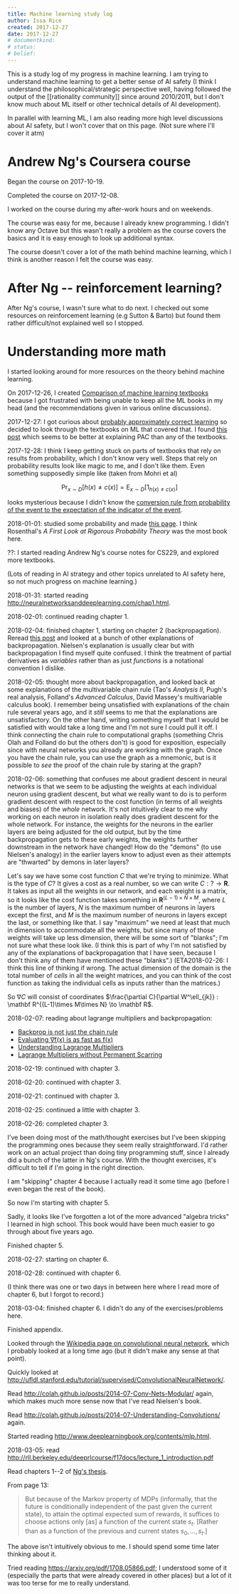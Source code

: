 ```yaml
---
title: Machine learning study log
author: Issa Rice
created: 2017-12-27
date: 2017-12-27
# documentkind:
# status:
# belief:
---
```


This is a study log of my progress in machine learning. I am trying to understand machine learning to get a better sense of AI safety (I think I understand the philosophical/strategic perspective well, having followed the output of the [[rationality community]] since around 2010/2011, but I don't know much about ML itself or other technical details of AI development).

In parallel with learning ML, I am also reading more high level discussions about AI safety, but I won't cover that on this page. (Not sure where I'll cover it atm)

# Andrew Ng's Coursera course

Began the course on 2017-10-19.

Completed the course on 2017-12-08.

I worked on the course during my after-work hours and on weekends.

The course was easy for me, because I already knew programming. I didn't know any Octave but this wasn't really a problem as the course covers the basics and it is easy enough to look up additional syntax.

The course doesn't cover a lot of the math behind machine learning, which I think is another reason I felt the course was easy.

# After Ng -- reinforcement learning?

After Ng's course, I wasn't sure what to do next. I checked out some resources on reinforcement learning (e.g Sutton & Barto) but found them rather difficult/not explained well so I stopped.

# Understanding more math

I started looking around for more resources on the theory behind machine learning.

On 2017-12-26, I created [Comparison of machine learning textbooks](https://machinelearning.subwiki.org/wiki/Comparison_of_machine_learning_textbooks) because I got frustrated with being unable to keep all the ML books in my head (and the recommendations given in various online discussions).

2017-12-27: I got curious about [probably approximately correct learning](https://en.wikipedia.org/wiki/Probably_approximately_correct_learning) so decided to look through the textbooks on ML that covered that. I found [this post](https://jeremykun.com/2014/01/02/probably-approximately-correct-a-formal-theory-of-learning/) which seems to be better at explaining PAC than any of the textbooks.

2017-12-28: I think I keep getting stuck on parts of textbooks that rely on results from probability, which I don't know very well. Steps that rely on probability results look like magic to me, and I don't like them. Even something supposedly simple like (taken from Mohri et al)

$$\Pr_{x\sim D} [h(x) \ne c(x)] = \mathrm{E}_{x\sim D} [1_{h(x) \ne c(x)}]$$

looks mysterious because I didn't know the [conversion rule from probability of the event to the expectation of the indicator of the event](https://www.statlect.com/fundamentals-of-probability/indicator-functions).

2018-01-01: studied some probability and made [this page](https://machinelearning.subwiki.org/wiki/Summary_table_of_probability_terms). I think Rosenthal's _A First Look at Rigorous Probability Theory_ was the most book here.

??: I started reading Andrew Ng's course notes for CS229, and explored more textbooks.

(Lots of reading in AI strategy and other topics unrelated to AI safety here, so not much progress on machine learning.)

2018-01-31: started reading <http://neuralnetworksanddeeplearning.com/chap1.html>.

2018-02-01: continued reading chapter 1.

2018-02-04: finished chapter 1, starting on chapter 2 (backpropagation). Reread [this post](http://colah.github.io/posts/2015-08-Backprop/) and looked at a bunch of other explanations of backpropagation. Nielsen's explanation is usually clear but with backpropagation I find myself quite confused. I think the treatment of partial derivatives as *variables* rather than as just *functions* is a notational convention I dislike.

2018-02-05: thought more about backpropagation, and looked back at some explanations of the multivariable chain rule (Tao's *Analysis II*, Pugh's real analysis, Folland's *Advanced Calculus*, David Massey's multivariable calculus book). I remember being unsatisfied with explanations of the chain rule several years ago, and it *still* seems to me that the explanations are unsatisfactory. On the other hand, writing something myself that I would be satisfied with would take a long time and I'm not sure I could pull it off. I think connecting the chain rule to computational graphs (something Chris Olah and Folland do but the others don't) is good for exposition, especially since with neural networks you already are working with the graph. Once you have the chain rule, you can use the graph as a mnemonic, but is it possible to *see* the proof of the chain rule by staring at the graph?

2018-02-06: something that confuses me about gradient descent in neural networks is that we seem to be adjusting the weights at each individual neuron using gradient descent, but what we really want to do is to perform gradient descent with respect to the cost function (in terms of all weights and biases) of the *whole* network. It's not intuitively clear to me why working on each neuron in isolation really does gradient descent for the whole network. For instance, the weights for the neurons in the earlier layers are being adjusted for the old output, but by the time backpropagation gets to these early weights, the weights further downstream in the network have changed! How do the "demons" (to use Nielsen's analogy) in the earlier layers know to adjust even as their attempts are "thwarted" by demons in later layers?

Let's say we have some cost function $C$ that we're trying to minimize. What is the type of $C$? It gives a cost as a real number, so we can write $C : ? \to \mathbf R$. It takes as input all the weights in our network, and each weight is a matrix, so it looks like the cost function takes something in $\mathbf R^{(L-1)\times N \times M}$, where $L$ is the number of layers, $N$ is the maximum number of neurons in layers except the first, and $M$ is the maximum number of neurons in layers except the last, or something like that. I say "maximum" we need at least that much in dimension to accommodate all the weights, but since many of those weights will take up less dimension, there will be some sort of "blanks"; I'm not sure what these look like. (I think this is part of why I'm not satisfied by any of the explanations of backpropagation that I have seen, because I don't think any of them have mentioned these "blanks".) (ETA2018-02-26: I think this line of thinking if wrong. The actual dimension of the domain is the total number of *cells* in all the weight matrices, and you can think of the cost function as taking the individual cells as inputs rather than the matrices.)

So $\nabla C$ will consist of coordinates $\frac{\partial C}{\partial W^\ell_{jk}} : \mathbf R^{(L-1)\times M\times N} \to \mathbf R$.

2018-02-07: reading about lagrange multipliers and backpropagation:

- [Backprop is not just the chain rule](https://timvieira.github.io/blog/post/2017/08/18/backprop-is-not-just-the-chain-rule/)
- [Evaluating ∇f(x) is as fast as f(x)](https://timvieira.github.io/blog/post/2016/09/25/evaluating-fx-is-as-fast-as-fx/)
- [Understanding Lagrange Multipliers](https://danstronger.wordpress.com/2015/08/08/lagrange-multipliers/)
- [Lagrange Multipliers without Permanent Scarring](https://people.eecs.berkeley.edu/~klein/papers/lagrange-multipliers.pdf)

2018-02-19: continued with chapter 3.

2018-02-20: continued with chapter 3.

2018-02-21: continued with chapter 3.

2018-02-25: continued a little with chapter 3.

2018-02-26: completed chapter 3.

I've been doing most of the math/thought exercises but I've been skipping the programming ones because they seem really straightforward. I'd rather work on an actual project than doing tiny programming stuff, since I already did a bunch of the latter in Ng's course. With the thought exercises, it's difficult to tell if I'm going in the right direction.

I am "skipping" chapter 4 because I actually read it some time ago (before I even began the rest of the book).

So now I'm starting with chapter 5.

Sadly, it looks like I've forgotten a lot of the more advanced "algebra tricks" I learned in high school. This book would have been much easier to go through about five years ago.

Finished chapter 5.

2018-02-27: starting on chapter 6.

2018-02-28: continued with chapter 6.

(I think there was one or two days in between here where I read more
of chapter 6, but I forgot to record.)

2018-03-04: finished chapter 6. I didn't do any of the exercises/problems here.

Finished appendix.

Looked through the [Wikipedia page on convolutional neural network](https://en.wikipedia.org/wiki/Convolutional_neural_network), which I probably looked at a long time ago (but it didn't make any sense at that point).

Quickly looked at <http://ufldl.stanford.edu/tutorial/supervised/ConvolutionalNeuralNetwork/>.

Read <http://colah.github.io/posts/2014-07-Conv-Nets-Modular/> again, which makes much more sense now that I've read Nielsen's book.

Read <http://colah.github.io/posts/2014-07-Understanding-Convolutions/> again.

Started reading <http://www.deeplearningbook.org/contents/mlp.html>.

2018-03-05: read <http://rll.berkeley.edu/deeprlcourse/f17docs/lecture_1_introduction.pdf>

Read chapters 1--2 of [Ng's thesis](http://rll.berkeley.edu/deeprlcourse/docs/ng-thesis.pdf).

From page 13:

> But because of the Markov property of MDPs (informally, that the
> future is conditionally independent of the past given the current
> state), to attain the optimal expected sum of rewards, it suffices
> to choose actions only \[as\] a function of the current state $s_t$.
> \[Rather than as a function of the previous and current states
> $s_0, \ldots, s_t$.\]

The above isn't intuitively obvious to me. I should spend some time
later thinking about it.

Tried reading <https://arxiv.org/pdf/1708.05866.pdf>; I understood
some of it (especially the parts that were already covered in other
places) but a lot of it was too terse for me to really understand.
